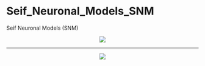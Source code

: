 # Seif_Neuronal_Models_SNM
Seif Neuronal Models (SNM)


  <p align="center">
 <img src="https://github.com/aliseif321/Seif_Neuronal_Models_SNM/blob/main/Sorce%20code/Untitled0.png?raw=true" >
 </p>


____________________________________________________

  <p align="center">
 <img src="https://github.com/aliseif321/Seif_Neuronal_Models_SNM/blob/main/Sorce%20code/Untitled.png?raw=true" >
 </p>
